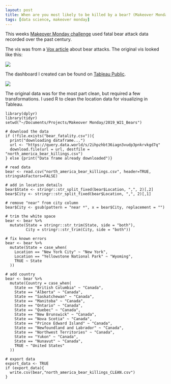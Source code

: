 ```yaml
---
layout: post
title: When are you most likely to be killed by a bear? (Makeover Monday 2019/W21)
tags: [data science, makeover monday]
---
```


This weeks [Makeover Monday challenge](https://data.world/makeovermonday/2019w21) used fatal bear attack data recorded over the past century.

The vis was from a [Vox article](https://www.vox.com/2016/10/6/13170344/bear-attacks-national-state-parks) about bear attacks. The original vis looked like this:

![](https://media.data.world/tNjcdXZAQZuepWQVOiHs_Screenshot%202019-05-19%20at%2011.02.36%20am.png)

The dashboard I created can be found on [Tableau Public](https://public.tableau.com/views/WhenareyoumostlikelytobekilledbyabearMakeoverMonday2019W21/BearDeaths?:embed=y&:display_count=yes&:origin=viz_share_link).

![](https://pbs.twimg.com/media/D8mmlSZU8AYdJvc?format=jpg&name=4096x4096)

The original data was for the most part clean, but required a few transformations. I used R to clean the location data for visualizing in Tableau.

~~~~
library(dplyr)
library(tidyr)
setwd("~/Documents/Projects/Makeover Monday/2019_W21_Bears")

# download the data
if (!file.exists("bear_fatality.csv")){
  print("downloading dataframe...")
  url <- "https://query.data.world/s/2ihpzhbt36iagn3vudp3pnkrvkgd7q"
  download.file(url = url, destfile = "north_america_bear_killings.csv")
} else {print("Data frame already downloaded")}

# read data
bear <- read.csv("north_america_bear_killings.csv", header=TRUE, stringsAsFactors=FALSE)

# add in location details
bear$State <- stringr::str_split_fixed(bear$Location, ",", 2)[,2]
bear$City <- stringr::str_split_fixed(bear$Location, ",", 2)[,1]

# remove "near" from city column
bear$City <- gsub(pattern = "near *", x = bear$City, replacement = "")

# trim the white space
bear <- bear %>%
  mutate(State = stringr::str_trim(State, side = "both"),
         City = stringr::str_trim(City, side = "both"))

# fix known errors
bear <- bear %>%
  mutate(State = case_when(
    Location == "New York City" ~ "New York",
    Location == "Yellowstone National Park" ~ "Wyoming",
    TRUE ~ State
  ))

# add country
bear <- bear %>%
  mutate(Country = case_when(
    State == "British Columbia" ~ "Canada",
    State == "Alberta" ~ "Canada",
    State == "Saskatchewan" ~ "Canada",
    State == "Manitoba" ~ "Canada",
    State == "Ontario" ~ "Canada",
    State == "Quebec" ~ "Canada",
    State == "New Brunswick" ~ "Canada",
    State == "Nova Scotia" ~ "Canada",
    State == "Prince Edward Island" ~ "Canada",
    State == "Newfoundland and Labrador" ~ "Canada",
    State == "Northwest Territories" ~ "Canada",
    State == "Yukon" ~ "Canada",
    State == "Nunavut" ~ "Canada",
    TRUE ~ "United States"
  ))

# export data
export_data <- TRUE
if (export_data){
  write.csv(bear,"north_america_bear_killings_CLEAN.csv")
}
~~~~